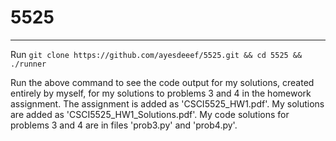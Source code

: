# 5525
***
Run `git clone https://github.com/ayesdeeef/5525.git && cd 5525 && ./runner`

Run the above command to see the code output for my solutions, created entirely by myself, for my solutions to problems 3 and 4 in the homework assignment. The assignment is added as 'CSCI5525_HW1.pdf'. My solutions are added as 'CSCI5525_HW1_Solutions.pdf'. My code solutions for problems 3 and 4 are in files 'prob3.py' and 'prob4.py'.
